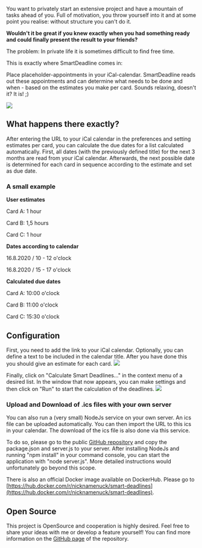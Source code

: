 You want to privately start an extensive project and have a mountain of tasks ahead of you. Full of motivation, you throw yourself into it and at some point you realise: without structure you can't do it. 

**Wouldn't it be great if you knew exactly when you had something ready and could finally present the result to your friends?**

The problem: In private life it is sometimes difficult to find free time. 

This is exactly where SmartDeadline comes in: 

Place placeholder-appointments in your iCal-calendar. SmartDeadline reads out these appointments and can determine what needs to be done and when - based on the estimates you make per card. Sounds relaxing, doesn't it? It is! ;)

![](https://raw.githubusercontent.com/michael-roedel/smart-deadlines/master/images/lists.PNG)

## What happens there exactly?

After entering the URL to your iCal calendar in the preferences and setting estimates per card, you can calculate the due dates for a list calculated automatically. First, all dates (with the previously defined title) for the next 3 months are read from your iCal calendar. Afterwards, the next possible date is determined for each card in sequence according to the estimate and set as due date.

### A small example

**User estimates**

Card A: 1 hour

Card B: 1,5 hours

Card C: 1 hour

**Dates according to calendar**

16.8.2020 / 10 - 12 o'clock

16.8.2020 / 15 - 17 o'clock

**Calculated due dates**

Card A: 10:00 o'clock

Card B: 11:00 o'clock

Card C: 15:30 o'clock

## Configuration

First, you need to add the link to your iCal calendar. Optionally, you can define a text to be included in the calendar title. After you have done this you should give an estimate for each card.
![](https://raw.githubusercontent.com/michael-roedel/smart-deadlines/master/images/card_estimation.PNG)

Finally, click on "Calculate Smart Deadlines..." in the context menu of a desired list. In the window that now appears, you can make settings and then click on "Run" to start the calculation of the deadlines.
![](https://raw.githubusercontent.com/michael-roedel/smart-deadlines/master/images/calculation.PNG)

### Upload and Download of .ics files with your own server

You can also run a (very small) NodeJs service on your own server. An ics file can be uploaded automatically. You can then import the URL to this ics in your calendar. The download of the ics file is also done via this service.

To do so, please go to the public [GitHub repository](https://github.com/michael-roedel/smart-deadlines) and copy the package.json and server.js to your server. After installing NodeJs and running "npm install" in your command console, you can start the application with "node server.js". More detailed instructions would unfortunately go beyond this scope.

There is also an official Docker image available on DockerHub. Please go to [https://hub.docker.com/r/nicknamenuck/smart-deadlines](https://hub.docker.com/r/nicknamenuck/smart-deadlines).

## Open Source

This project is OpenSource and cooperation is highly desired. Feel free to share your ideas with me or develop a feature yourself! You can find more information on the [GitHub page](https://github.com/michael-roedel/smart-deadlines) of the repository.
 